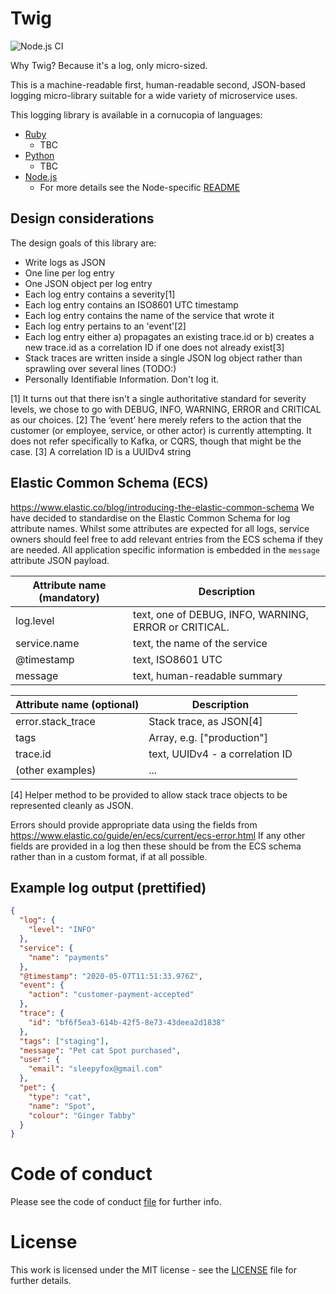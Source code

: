 # Twig

![Node.js CI](https://github.com/simplybusiness/twig/workflows/Node.js%20CI/badge.svg?branch=master)

Why Twig? Because it's a log, only micro-sized.

This is a machine-readable first, human-readable second, JSON-based logging micro-library suitable for a wide variety of microservice uses.

This logging library is available in a cornucopia of languages:
* [Ruby](ruby)
  - TBC
* [Python](python)
  - TBC
* [Node.js](node)
  - For more details see the Node-specific [README](node/README.md)

## Design considerations

The design goals of this library are:

- Write logs as JSON
- One line per log entry
- One JSON object per log entry
- Each log entry contains a severity[1]
- Each log entry contains an ISO8601 UTC timestamp
- Each log entry contains the name of the service that wrote it
- Each log entry pertains to an 'event'[2]
- Each log entry either a) propagates an existing trace.id or b) creates a new trace.id as a correlation ID if one does not already exist[3]
- Stack traces are written inside a single JSON log object rather than sprawling over several lines (TODO:)
- Personally Identifiable Information. Don't log it.

[1] It turns out that there isn't a single authoritative standard for severity levels, we chose to go with DEBUG, INFO, WARNING, ERROR and CRITICAL as our choices.
[2] The ‘event’ here merely refers to the action that the customer (or employee, service, or other actor) is currently attempting. It does not refer specifically to Kafka, or CQRS, though that might be the case.
[3] A correlation ID is a UUIDv4 string

## Elastic Common Schema (ECS)
https://www.elastic.co/blog/introducing-the-elastic-common-schema
We have decided to standardise on the Elastic Common Schema for log attribute names. Whilst some attributes are expected for all logs, service owners should feel free to add relevant entries from the ECS schema if they are needed.
All application specific information is embedded in the `message` attribute JSON payload.

| Attribute name (mandatory) | Description                     |
| -------------------------- | ------------------------------- |
| log.level | text, one of DEBUG, INFO, WARNING, ERROR or CRITICAL. |
| service.name               | text, the name of the service |
| @timestamp                 | text, ISO8601 UTC |
| message                    | text, human-readable summary  |

| Attribute name (optional)  | Description                     |
| -------------------------- | ------------------------------- |
| error.stack_trace          | Stack trace, as JSON[4]         |
| tags                       | Array, e.g. ["production"]      |
| trace.id                   | text, UUIDv4 - a correlation ID |
| (other examples)           | ...                             |

[4] Helper method to be provided to allow stack trace objects to be represented cleanly as JSON.

Errors should provide appropriate data using the fields from https://www.elastic.co/guide/en/ecs/current/ecs-error.html
If any other fields are provided in a log then these should be from the ECS schema rather than in a custom format, if at all possible.

## Example log output (prettified)
```json
{
  "log": {
    "level": "INFO"
  },
  "service": {
    "name": "payments"
  },
  "@timestamp": "2020-05-07T11:51:33.976Z",
  "event": {
    "action": "customer-payment-accepted"
  },
  "trace": {
    "id": "bf6f5ea3-614b-42f5-8e73-43deea2d1838"
  },
  "tags": ["staging"],
  "message": "Pet cat Spot purchased",
  "user": {
    "email": "sleepyfox@gmail.com"
  },
  "pet": {
    "type": "cat",
    "name": "Spot",
    "colour": "Ginger Tabby"
  }
}
```

# Code of conduct

Please see the code of conduct [file](CODE_OF_CONDUCT.md) for further info.

# License

This work is licensed under the MIT license - see the [LICENSE](LICENSE) file for further details.
